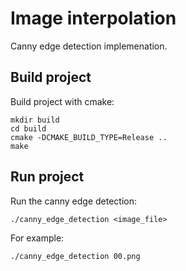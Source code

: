 # Image interpolation
Canny edge detection implemenation.

## Build project
Build project with cmake:
```
mkdir build
cd build
cmake -DCMAKE_BUILD_TYPE=Release ..
make
```

## Run project
Run the canny edge detection:
```
./canny_edge_detection <image_file>
```

For example:
```
./canny_edge_detection 00.png
```
